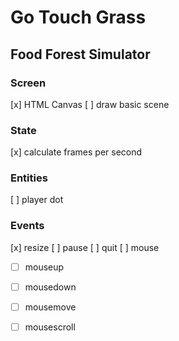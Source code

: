 <!-- Mother's Hip Productions presents -->
<!-- a Griffin Games experience -->
# Go Touch Grass
<!-- 
  keywords: clicker, idle, incremental, nature, eco, 
    solarpunk, permaculture, crafting, educational, 

-->
## Food Forest Simulator


### Screen <!-- Air/Space -->
[x] HTML Canvas
[ ] draw basic scene

### State <!-- Water/Time -->
[x] calculate frames per second

### Entities <!-- Earth/Matter -->
[ ] player dot

### Events <!-- Fire/Energy -->
[x] resize
[ ] pause
[ ] quit
[ ] mouse
- [ ] mouseup
- [ ] mousedown
- [ ] mousemove
- [ ] mousescroll


